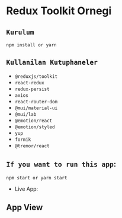 # Redux Toolkit Ornegi

## `Kurulum`

```
npm install or yarn
```

## `Kullanilan Kutuphaneler`

- `@reduxjs/toolkit`
- `react-redux`
- `redux-persist`
- `axios`
- `react-router-dom`
- `@mui/material-ui`
- `@mui/lab`
- `@emotion/react`
- `@emotion/styled`
- `yup`
- `formik`
- `@tremor/react`

## `If you want to run this app`:

```
npm start or yarn start
```

- Live App:

## App View

